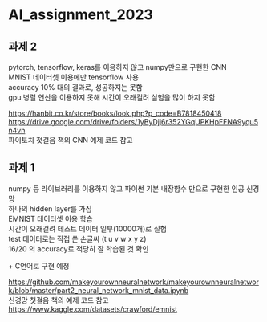 # AI_assignment_2023

## 과제 2

pytorch, tensorflow, keras를 이용하지 않고 numpy만으로 구현한 CNN  
MNIST 데이터셋 이용에만 tensorflow 사용  
accuracy 10% 대의 결과로, 성공하지는 못함  
gpu 병렬 연산을 이용하지 못해 시간이 오래걸려 실험을 많이 하지 못함

https://hanbit.co.kr/store/books/look.php?p_code=B7818450418  
https://drive.google.com/drive/folders/1yByDjj6r352YGqUPKHpFFNA9yqu5n4vn  
파이토치 첫걸음 책의 CNN 예제 코드 참고

## 과제 1

numpy 등 라이브러리를 이용하지 않고 파이썬 기본 내장함수 만으로 구현한 인공 신경망  
하나의 hidden layer를 가짐  
EMNIST 데이터셋 이용 학습  
시간이 오래걸려 테스트 데이터 일부(10000개)로 실험  
test 데이터로는 직접 쓴 손글씨 (t u v w x y z)  
16/20 의 accuracy로 적당히 잘 학습된 것 확인

\+ C언어로 구현 예정

https://github.com/makeyourownneuralnetwork/makeyourownneuralnetwork/blob/master/part2_neural_network_mnist_data.ipynb  
신경망 첫걸음 책의 예제 코드 참고  
https://www.kaggle.com/datasets/crawford/emnist
